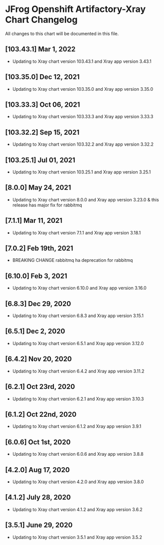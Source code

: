 # JFrog Openshift Artifactory-Xray Chart Changelog

All changes to this chart will be documented in this file.

## [103.43.1] Mar 1, 2022

- Updating to Xray chart version 103.43.1 and Xray app version 3.43.1

## [103.35.0] Dec 12, 2021

- Updating to Xray chart version 103.35.0 and Xray app version 3.35.0

## [103.33.3] Oct 06, 2021

- Updating to Xray chart version 103.33.3 and Xray app version 3.33.3

## [103.32.2] Sep 15, 2021

- Updating to Xray chart version 103.32.2 and Xray app version 3.32.2

## [103.25.1] Jul 01, 2021

- Updating to Xray chart version 103.25.1 and Xray app version 3.25.1

## [8.0.0] May 24, 2021

- Updating to Xray chart version 8.0.0 and Xray app version 3.23.0 & this release has major fix for rabbitmq

## [7.1.1] Mar 11, 2021

- Updating to Xray chart version 7.1.1 and Xray app version 3.18.1

## [7.0.2] Feb 19th, 2021

- BREAKING CHANGE rabbitmq ha deprecation for rabbitmq

## [6.10.0] Feb 3, 2021

- Updating to Xray chart version 6.10.0 and Xray app version 3.16.0

## [6.8.3] Dec 29, 2020

- Updating to Xray chart version 6.8.3 and Xray app version 3.15.1

## [6.5.1] Dec 2, 2020

- Updating to Xray chart version 6.5.1 and Xray app version 3.12.0

## [6.4.2] Nov 20, 2020

- Updating to Xray chart version 6.4.2 and Xray app version 3.11.2

## [6.2.1] Oct 23rd, 2020

- Updating to Xray chart version 6.2.1 and Xray app version 3.10.3

## [6.1.2] Oct 22nd, 2020

- Updating to Xray chart version 6.1.2 and Xray app version 3.9.1

## [6.0.6] Oct 1st, 2020

- Updating to Xray chart version 6.0.6 and Xray app version 3.8.8

## [4.2.0] Aug 17, 2020

- Updating to Xray chart version 4.2.0 and Xray app version 3.8.0

## [4.1.2] July 28, 2020

- Updating to Xray chart version 4.1.2 and Xray app version 3.6.2

## [3.5.1] June 29, 2020

- Updating to Xray chart version 3.5.1 and Xray app version 3.5.2
